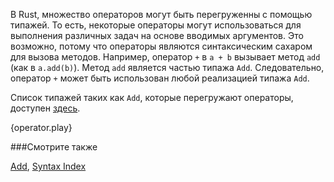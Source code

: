 В Rust, множество операторов могут быть перегруженны с помощью типажей. То есть, некоторые
операторы могут использоваться для выполнения различных задач на основе вводимых аргументов.
Это возможно, потому что операторы являются синтаксическим сахаром для вызова методов. Например,
оператор `+` в `a + b` вызывает метод `add` (как в `a.add(b)`).
Метод `add` является частью типажа `Add`.
Следовательно, оператор `+` может быть использован любой реализацией типажа `Add`.

Список типажей таких как `Add`, которые перегружают операторы, доступен [здесь][ops].

{operator.play}

###Смотрите также

[Add][add], [Syntax Index][syntax]

[add]: https://doc.rust-lang.org/core/ops/trait.Add.html
[ops]: https://doc.rust-lang.org/core/ops/
[syntax]: https://doc.rust-lang.org/book/syntax-index.html

